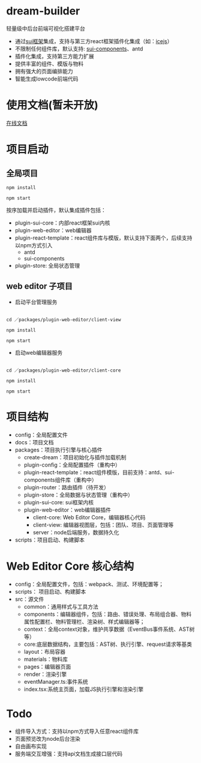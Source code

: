 # dream-builder
轻量级中后台前端可视化搭建平台
- 通过[sui框架](https://github.com/tangzhirong/sui-core.git)集成，支持与第三方react框架插件化集成（如：[icejs](https://github.com/alibaba/ice)）
- 不限制任何组件库，默认支持: [sui-components](https://github.com/tangzhirong/sui-components.git)、antd
- 插件化集成，支持第三方能力扩展
- 提供丰富的组件、模版与物料
- 拥有强大的页面编排能力
- 智能生成lowcode前端代码

# 使用文档(暂未开放)
[在线文档](/)

# 项目启动
## 全局项目
```
npm install

npm start
```
按序加载并启动插件，默认集成插件包括：
- plugin-sui-core：内部react框架sui内核
- plugin-web-editor：web编辑器
- plugin-react-template：react组件库与模版，默认支持下面两个，后续支持以npm方式引入
  - antd
  - sui-components
- plugin-store: 全局状态管理
## web editor 子项目
- 启动平台管理服务
```

cd ／packages/plugin-web-editor/client-view

npm install

npm start
```
- 启动web编辑器服务
```

cd ／packages/plugin-web-editor/client-core

npm install

npm start
```

# 项目结构
- config：全局配置文件
- docs：项目文档
- packages：项目执行引擎与核心插件
  - create-dream：项目初始化与插件加载机制
  - plugin-config：全局配置插件（重构中）
  - plugin-react-template：react组件模版，目前支持：antd、sui-components组件库（重构中）
  - plugin-router：路由插件（待开发）
  - plugin-store：全局数据与状态管理（重构中）
  - plugin-sui-core: sui框架内核
  - plugin-web-editor：web编辑器插件
    - client-core: Web Editor Core，编辑器核心代码
    - client-view: 编辑器视图层，包括：团队、项目、页面管理等
    - server：node后端服务，数据持久化
- scripts：项目启动、构建脚本

# Web Editor Core 核心结构
- config：全局配置文件，包括：webpack、测试、环境配置等；
- scripts： 项目启动、构建脚本
- src：源文件
  - common：通用样式与工具方法
  - components：编辑器组件，包括：路由、错误处理、布局组合器、物料属性配置栏、物料管理栏、渲染树、样式编辑器等；
  - context：全局context对象，维护共享数据（EventBus事件系统、AST树等）
  - core:底层数据结构，主要包括：AST树、执行引擎、request请求等基类
  - layout：布局容器
  - materials：物料库
  - pages：编辑器页面
  - render：渲染引擎
  - eventManager.ts:事件系统
  - index.tsx:系统主页面，加载JS执行引擎和渲染引擎
 
 # Todo
 - 组件导入方式：支持以npm方式导入任意react组件库
 - 页面预览改为node后台渲染
 - 自由画布实现
 - 服务端交互增强：支持api文档生成接口层代码
